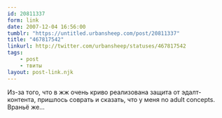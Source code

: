 ```yaml
---
id: 20811337
form: link
date: 2007-12-04 16:56:00
tumblr: "https://untitled.urbansheep.com/post/20811337"
title: "467817542"
linkurl: http://twitter.com/urbansheep/statuses/467817542
tags:
    - post
    - твиты
layout: post-link.njk
---
```

<p>Из-за того, что в жж очень криво реализована защита от эдалт-контента, пришлось соврать и сказать, что у меня no adult concepts. Враньё же&hellip;</p>

